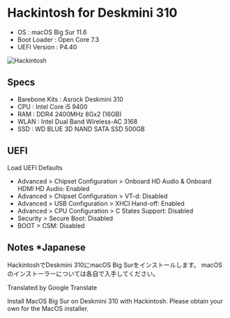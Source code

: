 # Hackintosh for Deskmini 310

+ OS : macOS Big Sur 11.6
+ Boot Loader : Open Core 7.3
+ UEFI Version : P4.40

![Hackintosh](https://user-images.githubusercontent.com/92324644/136828898-e7c55572-3407-457e-92ac-9343d83c8e62.jpg)

## Specs

+ Barebone Kits : Asrock Deskmini 310
+ CPU : Intel Core i5 9400
+ RAM : DDR4 2400MHz 8Gx2 (16GB)
+ WLAN : Intel Dual Band Wireless-AC 3168
+ SSD : WD BLUE 3D NAND SATA SSD 500GB

## UEFI

Load UEFI Defaults

+ Advanced > Chipset Configuration > Onboard HD Audio & Onboard HDMI HD Audio: Enabled
+ Advanced > Chipset Configuration > VT-d: Disabled
+ Advanced > USB Configuration > XHCI Hand-off: Enabled
+ Advanced > CPU Configuration > C States Support: Disabled
+ Security > Secure Boot: Disabled
+ BOOT > CSM: Disabled

## Notes *Japanese

HackintoshでDeskmini 310にmacOS Big Surをインストールします。
macOSのインストーラーについては各自で入手してください。

Translated by Google Translate

Install MacOS Big Sur on Deskmini 310 with Hackintosh.
Please obtain your own for the MacOS installer.
